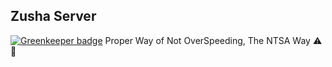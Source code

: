 ## Zusha Server

[![Greenkeeper badge](https://badges.greenkeeper.io/denzelwamburu/zushaserver.svg)](https://greenkeeper.io/)
Proper Way of Not OverSpeeding, The NTSA Way :warning: :rotating_light:
